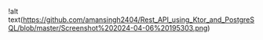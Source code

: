 !alt text(https://github.com/amansingh2404/Rest_API_using_Ktor_and_PostgreSQL/blob/master/Screenshot%202024-04-06%20195303.png)

